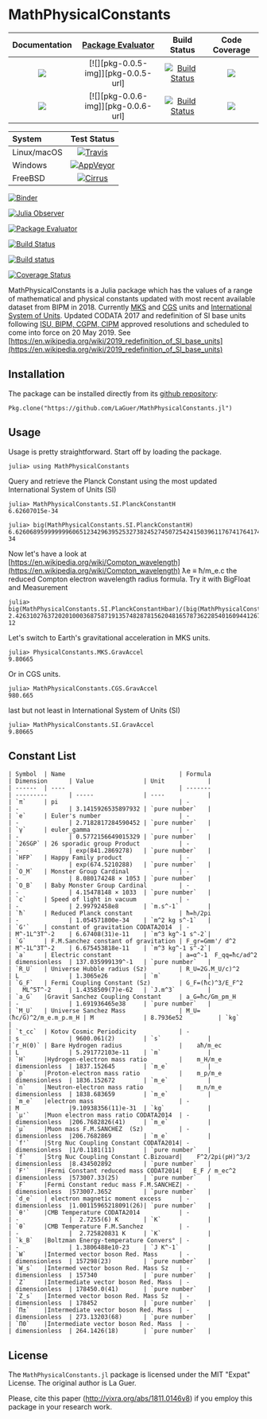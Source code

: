 # MathPhysicalConstants

| **Documentation**                       | [**Package Evaluator**][pkgeval-link] | **Build Status**                          | **Code Coverage**               |
|:---------------------------------------:|:-------------------------------------:|:-----------------------------------------:|:-------------------------------:|
| [![][docs-stable-img]][docs-stable-url] | [![][pkg-0.0.5-img]][pkg-0.0.5-url]       | [![Build Status][travis-img]][travis-url] | [![][coveral-img]][coveral-url] |
| [![][docs-latest-img]][docs-latest-url] | [![][pkg-0.0.6-img]][pkg-0.0.6-url]       | [![Build Status][appvey-img]][appvey-url] | [![][codecov-img]][codecov-url] |

| System | Test Status |
| :----- | :---------: |
| Linux/macOS | [![Travis](https://travis-ci.org/LaGuer/MathPhysicalConstants.jl.svg?branch=master)](https://travis-ci.org/LaGuer/MathPhysicalConstants.jl) |
| Windows | [![AppVeyor](https://ci.appveyor.com/api/projects/status/h2223a8hus4hxam3/branch/master?svg=true)](https://ci.appveyor.com/project/LaGuer/MathPhysicalConstants-jl/branch/master) |
| FreeBSD | [![Cirrus](https://api.cirrus-ci.com/github/LaGuer/MathPhysicalConstants.jl.svg)](https://cirrus-ci.com/github/LaGuer/MathPhysicalConstants.jl) |

[![Binder](https://mybinder.org/badge_logo.svg)](https://mybinder.org/v2/gh/LaGuer/MathPhysicalConstants.jl/master?urlpath=lab/tree/doc/MathPhysicalConstants.ipynb)

[![Julia Observer](https://juliaobserver.com/packages/MathPhysicalConstants)](https://juliaobserver.com/packages/MathPhysicalConstants)

[![Package Evaluator](http://pkg.julialang.org/badges/MathPhysicalConstants_0.6.svg)](https://pkg.julialang.org/docs/MathPhysicalConstants/5uABA/0.0.5/)

[![Build Status](https://api.travis-ci.org/LaGuer/MathPhysicalConstants.jl.svg)](https://travis-ci.org/LaGuer/MathPhysicalConstants.jl)

[![Build status](https://ci.appveyor.com/api/projects/status/h2223a8hus4hxam3/branch/master?svg=true)](https://ci.appveyor.com/project/LaGuer/MathPhysicalConstants-jl/branch/master)

[![Coverage Status](https://coveralls.io/repos/github/LaGuer/MathPhysicalConstants.jl/badge.svg)](https://coveralls.io/github/LaGuer/MathPhysicalConstants.jl)


MathPhysicalConstants is a Julia package which has the values of a range of mathematical and physical constants updated with most recent available dataset from BIPM in 2018. Currently [MKS](https://en.wikipedia.org/wiki/MKS_system_of_units) and [CGS](https://en.wikipedia.org/wiki/Centimetre%E2%80%93gram%E2%80%93second_system_of_units) units and [International System of Units](https://en.wikipedia.org/wiki/International_System_of_Units). Updated CODATA 2017 and redefinition of SI base units following [ISU, BIPM, CGPM, CIPM](https://www1.bipm.org/utils/common/pdf/CGPM-2018/26th-CGPM-Resolutions.pdf) approved resolutions and scheduled to come into force on 20 May 2019.
See [https://en.wikipedia.org/wiki/2019_redefinition_of_SI_base_units](https://en.wikipedia.org/wiki/2019_redefinition_of_SI_base_units)

## Installation

The package can be installed directly from its [github repository](https://github.com/LaGuer/MathPhysicalConstants.jl):

    Pkg.clone("https://github.com/LaGuer/MathPhysicalConstants.jl")

## Usage

Usage is pretty straightforward. Start off by loading the package.

    julia> using MathPhysicalConstants
    
Query and retrieve the Planck Constant using the most updated International System of Units (SI)    
    
    julia> MathPhysicalConstants.SI.PlanckConstantH
    6.62607015e-34
    
    julia> big(MathPhysicalConstants.SI.PlanckConstantH)
    6.62606895999999960651234296395253273824527450725424150396117674176417443843193e-34
    
Now let's have a look at [https://en.wikipedia.org/wiki/Compton_wavelength](https://en.wikipedia.org/wiki/Compton_wavelength) ƛe ≡ ħ/m_e.c the reduced Compton electron wavelength radius formula. Try it with BigFloat and Measurement
    
    julia> big(MathPhysicalConstants.SI.PlanckConstantHbar)/(big(MathPhysicalConstants.SI.MassElectron)*big(MathPhysicalConstants.SI.SpeedOfLight))
    2.42631027637202010003687587191357482878156204816578736228540160944126721996979e-12

Let's switch to Earth's gravitational acceleration in MKS units.

    julia> PhysicalConstants.MKS.GravAccel
    9.80665

Or in CGS units.

    julia> MathPhysicalConstants.CGS.GravAccel
    980.665
    
last but not least in International System of Units (SI)
    
    julia> MathPhysicalConstants.SI.GravAccel
    9.80665
    
Constant List
-------------

    | Symbol  | Name                                | Formula                  | Dimension      | Value              | Unit            |
    | ------  | ----                                | -------                  | ---------      | -----              | ----            |
    | `π`     | pi                                  | -                        | -              | 3.1415926535897932 | `pure number`   |
    | `e`     | Euler's number                      | -                        | -              | 2.7182817284590452 | `pure number`   |
    | `γ`     | euler_gamma                         | -                        | -              | 0.5772156649015329 | `pure number`   |
    | `26SGP` | 26 sporadic group Product           | -                        | -              | exp(841.2869278)   | `pure number`   |
    | `HFP`   | Happy Family product                | -                        | -              | exp(674.5210288)   | `pure number`   |
    | `O_M`   | Monster Group Cardinal              | -                        | -              | 8.080174248 × 1053 | `pure number`   |
    | `O_B`   | Baby Monster Group Cardinal         | -                        | -              | 4.15478148 × 1033  | `pure number`   |
    | `c`     | Speed of light in vacuum            | -                        | -              | 2.99792458e8       | `m.s^-1`        |
    | `ħ`     | Reduced Planck constant             | ħ=h/2pi                  | -              | 1.054571800e-34    | `m^2 kg s^-1`   |
    | `G'`    | constant of gravitation CODATA2014  | -                        | M^-1L^3T^-2    | 6.67408(31)e-11    | `m^3 kg^-1 s^-2`|
    | `G`     | F.M.Sanchez constant of gravitation | F_gr=Gmm'/ d^2           | M^-1L^3T^-2    | 6.675453818e-11    | `m^3 kg^-1 s^-2`|
    | `a`     | Electric constant                   | a=α^-1  F_qq=ħc/ad^2     | dimensionless  | 137.035999139^-1   | `pure number`   |
    | `R_U`   | Universe Hubble radius (Sz)         | R_U=2G.M_U/c)^2          | L              | 1.3065e26          | `m`             |
    | `G_F`   | Fermi Coupling Constant (Sz)        | G_F=(ħc)^3/E_F^2         |   ML^5T^-2     | 1.4358509(7)e-62   | `J.m^3`         |
    | `a_G`   |Gravit Sanchez Coupling Constant     | a_G=ħc/Gm_pm_H           | -              | 1.691936465e38     | `pure number`   |
    | `M_U`   | Universe Sanchez Mass               | M_U=(ħc/G)^2/m_e.m_p.m_H | M              | 8.7936e52          | `kg`            |
    | `t_cc`  | Kotov Cosmic Periodicity            | -                        | s              | 9600.061(2)        | `s`             |
    |`r_H(0)` | Bare Hydrogen radius                |    aħ/m_ec               | L              | 5.291772103e-11    | `m`             |
    | `H`     |Hydrogen-electron mass ratio         |    m_H/m_e               | dimensionless  | 1837.152645        | `m_e`           |
    | `p`     |Proton-electron mass ratio           |    m_p/m_e               | dimensionless  | 1836.152672        | `m_e`           |
    | `n`     |Neutron-electron mass ratio          |    m_n/m_e               | dimensionless  | 1838.683659        | `m_e`           |
    | `m_e`   |electron mass                        | -                        | M              |9.10938356(11)e-31  | `kg`            |
    | `μ'`    |Muon electron mass ratio CODATA2014  | -                        | dimensionless  |206.7682826(41)     | `m_e`           |
    | `μ`     |Muon mass F.M.SANCHEZ  (Sz)          | -                        | dimensionless  |206.7682869         | `m_e`           |
    | `f'`    |Strg Nuc Coupling Constant CODATA2014| -                        | dimensionless  |1/0.1181(11)        | `pure number`   |
    | `f`     |Strg Nuc Coupling Constant C.Bizouard|    F^2/2pi(pH)^3/2       | dimensionless  |8.434502892         | `pure number`   |
    | `F'`    |Fermi Constant reduced mass CODAT2014|   E_F / m_ec^2           | dimensionless  |573007.33(25)       | `pure number`   |
    | `F`     |Fermi Constant reduc mass F.M.SANCHEZ| -                        | dimensionless  |573007.3652         | `pure number`   |
    | `d_e`   | electron magnetic moment excess     | -                        | dimensionless  |1.00115965218091(26)| `pure number`   |
    | `θ'`    |CMB Temperature CODATA2014           | -                        | -              |  2.7255(6) K       | `K`             |
    | `θ`     |CMB Temperature F.M.Sanchez          | -                        | -              |  2.725820831 K     | `K`             |
    | `k_B`   |Boltzman Energy-temperature Convers° | -                        | -              | 1.3806488e10-23    | `J K^-1`        |
    | `W`     |Intermed vector boson Red. Mass      | -                        | dimensionless  | 157298(23)         | `pure number`   |
    | `W_s`   |Intermed vector boson Red. Mass Sz   | -                        | dimensionless  | 157340             | `pure number`   |
    | `Z`     |Intermediate vector boson Red. Mass  | -                        | dimensionless  | 178450.0(41)       | `pure number`   |
    | `Z_s`   |Intermed vector boson Red. Mass Sz   | -                        | dimensionless  | 178452             | `pure number`   |
    | `Π±`    |Intermediate vector boson Red. Mass  | -                        | dimensionless  | 273.13203(68)      | `pure number`   |
    | `Π0`    |Intermediate vector boson Red. Mass  | -                        | dimensionless  | 264.1426(18)       | `pure number`   |


License
-------

The `MathPhysicalConstants.jl` package is licensed under the MIT "Expat" License.  The
original author is La Guer.

Please, cite this paper (http://vixra.org/abs/1811.0146v8) if you
employ this package in your research work.


[docs-latest-img]: https://img.shields.io/badge/docs-latest-blue.svg
[docs-latest-url]: https://LaGuer.github.io/MathPhysicalConstants.jl/latest/

[docs-stable-img]: https://img.shields.io/badge/docs-stable-blue.svg
[docs-stable-url]: https://LaGuer.github.io/MathPhysicalConstants.jl/stable/

[pkgeval-link]: http://pkg.julialang.org/?pkg=MathPhysicalConstants

[pkg-0.5-img]: http://pkg.julialang.org/badges/MathPhysicalConstants.0.5.svg
[pkg-0.5-url]: http://pkg.julialang.org/detail/MathPhysicalConstants.html
[pkg-0.6-img]: http://pkg.julialang.org/badges/MathPhysicalConstants.0.6.svg
[pkg-0.6-url]: http://pkg.julialang.org/detail/MathPhysicalConstants.html

[travis-img]: https://travis-ci.org/LaGuer/MathPhysicalConstants.jl.svg?branch=master
[travis-url]: https://travis-ci.org/LaGuer/MathPhysicalConstants.jl

[appvey-img]: https://ci.appveyor.com/api/projects/status/u8mg5dlhyb1vjcpe?svg=true
[appvey-url]: https://ci.appveyor.com/project/LaGuer/mathphysicalconstants-jl

[coveral-img]: https://coveralls.io/repos/github/LaGuer/MathPhysicalConstants.jl/badge.svg?branch=master
[coveral-url]: https://coveralls.io/github/LaGuer/MathPhysicalConstants.jl?branch=master

[codecov-img]: https://codecov.io/gh/LaGuer/MathPhysicalConstants.jl/branch/master/graph/badge.svg
[codecov-url]: https://codecov.io/gh/LaGuer/MathPhysicalConstants.jl
